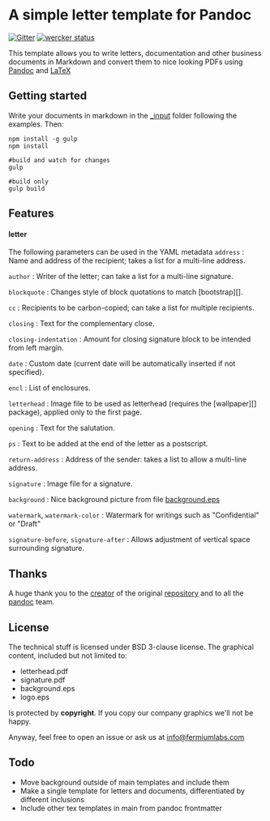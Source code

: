 # A simple letter template for Pandoc

[![Gitter](https://img.shields.io/gitter/room/nwjs/nw.js.svg?maxAge=2592000)](https://gitter.im/fermiumlabs/Lobby) [![wercker status](https://app.wercker.com/status/86627b9183b151b80605d8ee376ab308/s/master "wercker status")](https://app.wercker.com/project/byKey/86627b9183b151b80605d8ee376ab308)

This template allows you to write letters, documentation and other business documents in Markdown and convert them to nice looking PDFs using [Pandoc](http://pandoc.org/) and [LaTeX](https://www.latex-project.org/) 


## Getting started

Write your documents in markdown in the [_input](_input) folder following the examples. Then:

```shell
npm install -g gulp
npm install

#build and watch for changes
gulp 

#build only
gulp build
```

## Features

#### letter

The following parameters can be used in the YAML metadata
`address`
:   Name and address of the recipient; takes a list for a multi-line address.

`author`
:   Writer of the letter; can take a list for a multi-line signature.

`blockquote`
:   Changes style of block quotations to match [bootstrap][].

`cc`
:   Recipients to be carbon-copied; can take a list for multiple recipients.

`closing`
:   Text for the complementary close.

`closing-indentation`
:   Amount for closing signature block to be intended from left margin.

`date`
:   Custom date (current date will be automatically inserted if not specified).

`encl`
:   List of enclosures.

`letterhead`
:   Image file to be used as letterhead (requires the [wallpaper][] package), applied only to the first page.

`opening`
:   Text for the salutation.

`ps`
:   Text to be added at the end of the letter as a postscript.

`return-address`
:   Address of the sender: takes a list to allow a multi-line address.

`signature`
:   Image file for a signature.

`background`
:   Nice background picture from file [background.eps](template/background.eps)

`watermark`, `watermark-color`
:   Watermark for writings such as "Confidential" or "Draft"

`signature-before`, `signature-after`
:   Allows adjustment of vertical space surrounding signature.

## Thanks

A huge thank you to the [creator](http://aaronwolen.com/) of the original [repository](https://github.com/aaronwolen/pandoc-letter) and to all the [pandoc](http://pandoc.org/) team.

## License

The technical stuff is licensed under BSD 3-clause license. 
The graphical content, included but not limited to: 

* letterhead.pdf
* signature.pdf
* background.eps
* logo.eps

Is protected by **copyright**. If you copy our company graphics we'll not be happy.

Anyway, feel free to open an issue or ask us at [info@fermiumlabs.com](mailto:info@fermiumlabs.com)

## Todo 

* Move background outside of main templates and include them
* Make a single template for letters and documents, differentiated by different inclusions
* Include other tex templates in main from pandoc frontmatter
